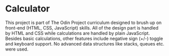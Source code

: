 # Calculator
This project is part of The Odin Project curriculum designed to brush up on front-end (HTML, CSS, JavaScript) skills. All of the design part is handled by HTML and CSS while calculations are handled by plain JavaScript. Besides basic calculations, other features include negative sign (+/-) toggle and keyboard support. No advanced data structures like stacks, queues etc. were used.
